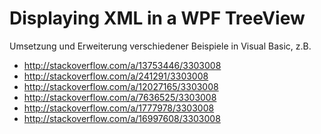 ﻿# Displaying XML in a WPF TreeView
Umsetzung und Erweiterung verschiedener Beispiele in Visual Basic, z.B.
* http://stackoverflow.com/a/13753446/3303008
* http://stackoverflow.com/a/241291/3303008
* http://stackoverflow.com/a/12027165/3303008 
* http://stackoverflow.com/a/7636525/3303008
* http://stackoverflow.com/a/1777978/3303008
* http://stackoverflow.com/a/16997608/3303008